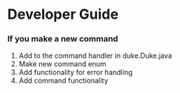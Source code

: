 # Developer Guide

### If you make a new command
1. Add to the command handler in duke.Duke.java
2. Make new command enum
3. Add functionality for error handling
4. Add command functionality